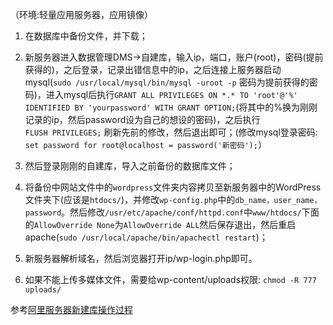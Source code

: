 （环境:轻量应用服务器，应用镜像）

1. 在数据库中备份文件，并下载；

2. 新服务器进入数据管理DMS->自建库，输入ip，端口，账户(root)，密码(提前获得的)，之后登录，记录出错信息中的ip，之后连接上服务器启动mysql(`sudo /usr/local/mysql/bin/mysql -uroot -p` 密码为提前获得的密码)，进入mysql后执行`GRANT ALL PRIVILEGES ON *.* TO 'root'@'%' IDENTIFIED BY 'yourpassword' WITH GRANT OPTION;`(将其中的%换为刚刚记录的ip，然后password设为自己的想设的密码)，之后执行`FLUSH PRIVILEGES;` 刷新先前的修改，然后退出即可；(修改mysql登录密码: `set password for root@localhost = password('新密码');`）

3. 然后登录刚刚的自建库，导入之前备份的数据库文件；

4. 将备份中网站文件中的`wordpress`文件夹内容拷贝至新服务器中的WordPress文件夹下(应该是`htdocs/`)，并修改`wp-config.php`中的`db_name，user_name，password`。然后修改`/usr/etc/apache/conf/httpd.conf`中`www/htdocs/`下面的`AllowOverride None`为`AllowOverride ALL`然后保存退出，然后重启apache(`sudo /usr/local/apache/bin/apachectl restart`)；

5. 新服务器解析域名，然后浏览器打开ip/wp-login.php即可。

6. 如果不能上传多媒体文件，需要给wp-content/uploads权限: `chmod -R 777 uploads/`

参考[阿里服务器新建库操作过程](https://blog.csdn.net/weixin_40862011/article/details/86260700 "阿里服务器新建库操作过程")